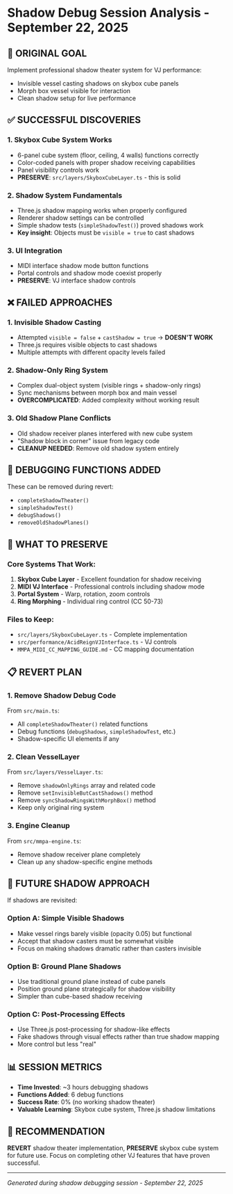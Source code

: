 # Shadow Debug Session Analysis - September 22, 2025

## 🎯 **ORIGINAL GOAL**
Implement professional shadow theater system for VJ performance:
- Invisible vessel casting shadows on skybox cube panels
- Morph box vessel visible for interaction
- Clean shadow setup for live performance

## ✅ **SUCCESSFUL DISCOVERIES**

### 1. **Skybox Cube System Works**
- 6-panel cube system (floor, ceiling, 4 walls) functions correctly
- Color-coded panels with proper shadow receiving capabilities
- Panel visibility controls work
- **PRESERVE**: `src/layers/SkyboxCubeLayer.ts` - this is solid

### 2. **Shadow System Fundamentals**
- Three.js shadow mapping works when properly configured
- Renderer shadow settings can be controlled
- Simple shadow tests (`simpleShadowTest()`) proved shadows work
- **Key insight**: Objects must be `visible = true` to cast shadows

### 3. **UI Integration**
- MIDI interface shadow mode button functions
- Portal controls and shadow mode coexist properly
- **PRESERVE**: VJ interface shadow controls

## ❌ **FAILED APPROACHES**

### 1. **Invisible Shadow Casting**
- Attempted `visible = false` + `castShadow = true` → **DOESN'T WORK**
- Three.js requires visible objects to cast shadows
- Multiple attempts with different opacity levels failed

### 2. **Shadow-Only Ring System**
- Complex dual-object system (visible rings + shadow-only rings)
- Sync mechanisms between morph box and main vessel
- **OVERCOMPLICATED**: Added complexity without working result

### 3. **Old Shadow Plane Conflicts**
- Old shadow receiver planes interfered with new cube system
- "Shadow block in corner" issue from legacy code
- **CLEANUP NEEDED**: Remove old shadow system entirely

## 🔧 **DEBUGGING FUNCTIONS ADDED**
These can be removed during revert:
- `completeShadowTheater()`
- `simpleShadowTest()`
- `debugShadows()`
- `removeOldShadowPlanes()`

## 🎪 **WHAT TO PRESERVE**

### Core Systems That Work:
1. **Skybox Cube Layer** - Excellent foundation for shadow receiving
2. **MIDI VJ Interface** - Professional controls including shadow mode
3. **Portal System** - Warp, rotation, zoom controls
4. **Ring Morphing** - Individual ring control (CC 50-73)

### Files to Keep:
- `src/layers/SkyboxCubeLayer.ts` - Complete implementation
- `src/performance/AcidReignVJInterface.ts` - VJ controls
- `MMPA_MIDI_CC_MAPPING_GUIDE.md` - CC mapping documentation

## 📋 **REVERT PLAN**

### 1. **Remove Shadow Debug Code**
From `src/main.ts`:
- All `completeShadowTheater()` related functions
- Debug functions (`debugShadows`, `simpleShadowTest`, etc.)
- Shadow-specific UI elements if any

### 2. **Clean VesselLayer**
From `src/layers/VesselLayer.ts`:
- Remove `shadowOnlyRings` array and related code
- Remove `setInvisibleButCastShadows()` method
- Remove `syncShadowRingsWithMorphBox()` method
- Keep only original ring system

### 3. **Engine Cleanup**
From `src/mmpa-engine.ts`:
- Remove shadow receiver plane completely
- Clean up any shadow-specific engine methods

## 🔮 **FUTURE SHADOW APPROACH**

If shadows are revisited:

### Option A: **Simple Visible Shadows**
- Make vessel rings barely visible (opacity 0.05) but functional
- Accept that shadow casters must be somewhat visible
- Focus on making shadows dramatic rather than casters invisible

### Option B: **Ground Plane Shadows**
- Use traditional ground plane instead of cube panels
- Position ground plane strategically for shadow visibility
- Simpler than cube-based shadow receiving

### Option C: **Post-Processing Effects**
- Use Three.js post-processing for shadow-like effects
- Fake shadows through visual effects rather than true shadow mapping
- More control but less "real"

## 📊 **SESSION METRICS**
- **Time Invested**: ~3 hours debugging shadows
- **Functions Added**: 6 debug functions
- **Success Rate**: 0% (no working shadow theater)
- **Valuable Learning**: Skybox cube system, Three.js shadow limitations

## 🎯 **RECOMMENDATION**
**REVERT** shadow theater implementation, **PRESERVE** skybox cube system for future use. Focus on completing other VJ features that have proven successful.

---

*Generated during shadow debugging session - September 22, 2025*